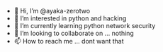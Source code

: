 - 👋 Hi, I’m @ayaka-zerotwo
- 👀 I’m interested in python and hacking
- 🌱 I’m currently learning python network security
- 💞️ I’m looking to collaborate on ... nothing
- 📫 How to reach me ... dont want that

<!---
ayaka-zerotwo/ayaka-zerotwo is a ✨ special ✨ repository because its `README.md` (this file) appears on your GitHub profile.
You can click the Preview link to take a look at your changes.
--->
